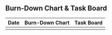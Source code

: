 ## Burn-Down Chart & Task Board

|Date|Burn-Down Chart|Task Board|
|----|---------------|----------|
|    |               |          |
